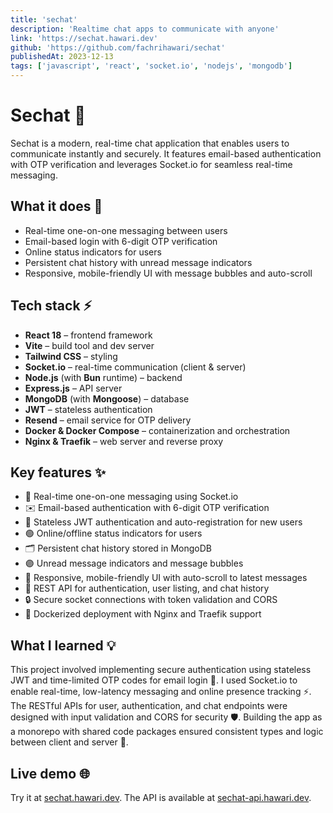 ```yaml
---
title: 'sechat'
description: 'Realtime chat apps to communicate with anyone'
link: 'https://sechat.hawari.dev'
github: 'https://github.com/fachrihawari/sechat'
publishedAt: 2023-12-13
tags: ['javascript', 'react', 'socket.io', 'nodejs', 'mongodb']
---
```



# Sechat 💬

Sechat is a modern, real-time chat application that enables users to communicate instantly and securely. It features email-based authentication with OTP verification and leverages Socket.io for seamless real-time messaging.

## What it does 📱

- Real-time one-on-one messaging between users
- Email-based login with 6-digit OTP verification
- Online status indicators for users
- Persistent chat history with unread message indicators
- Responsive, mobile-friendly UI with message bubbles and auto-scroll

## Tech stack ⚡

- **React 18** – frontend framework
- **Vite** – build tool and dev server
- **Tailwind CSS** – styling
- **Socket.io** – real-time communication (client & server)
- **Node.js** (with **Bun** runtime) – backend
- **Express.js** – API server
- **MongoDB** (with **Mongoose**) – database
- **JWT** – stateless authentication
- **Resend** – email service for OTP delivery
- **Docker & Docker Compose** – containerization and orchestration
- **Nginx & Traefik** – web server and reverse proxy

## Key features ✨

- 💬 Real-time one-on-one messaging using Socket.io
- ✉️ Email-based authentication with 6-digit OTP verification
- 🔑 Stateless JWT authentication and auto-registration for new users
- 🟢 Online/offline status indicators for users
- 🗂️ Persistent chat history stored in MongoDB
- 🟣 Unread message indicators and message bubbles
- 📱 Responsive, mobile-friendly UI with auto-scroll to latest messages
- 🔗 REST API for authentication, user listing, and chat history
- 🔒 Secure socket connections with token validation and CORS
- 🐳 Dockerized deployment with Nginx and Traefik support

## What I learned 💡

This project involved implementing secure authentication using stateless JWT and time-limited OTP codes for email login 🔐. I used Socket.io to enable real-time, low-latency messaging and online presence tracking ⚡. The RESTful APIs for user, authentication, and chat endpoints were designed with input validation and CORS for security 🛡️. Building the app as a monorepo with shared code packages ensured consistent types and logic between client and server 🤝.

## Live demo 🌐

Try it at [sechat.hawari.dev](https://sechat.hawari.dev). The API is available at [sechat-api.hawari.dev](https://sechat-api.hawari.dev).